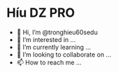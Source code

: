 # Híu DZ PRO

- 👋 Hi, I’m @tronghieu60sedu
- 👀 I’m interested in ...
- 🌱 I’m currently learning ...
- 💞️ I’m looking to collaborate on ...
- 📫 How to reach me ...

<!---
tronghieu60sedu/tronghieu60sedu is a ✨ special ✨ repository because its `README.md` (this file) appears on your GitHub profile.
You can click the Preview link to take a look at your changes.
--->
